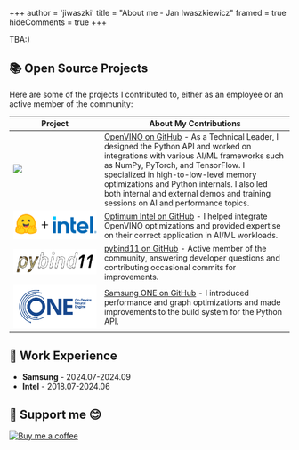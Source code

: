 +++
author = 'jiwaszki'
title = "About me - Jan Iwaszkiewicz"
framed = true
hideComments = true
+++

TBA:)

## 📚 Open Source Projects

Here are some of the projects I contributed to, either as an employee or an active member of the community:

| Project     | About My Contributions |
|-------------|------------------------|
| <img src="https://github.com/openvinotoolkit/openvino/raw/master/docs/dev/assets/openvino-logo-purple-black.svg" style="width: 100%;"> | [OpenVINO on GitHub](https://github.com/openvinotoolkit/openvino) - As a Technical Leader, I designed the Python API and worked on integrations with various AI/ML frameworks such as NumPy, PyTorch, and TensorFlow. I specialized in high-to-low-level memory optimizations and Python internals. I also led both internal and external demos and training sessions on AI and performance topics. |
| <img src="https://github.com/huggingface/optimum-intel/raw/main/readme_logo.png" style="width: 100%;"> | [Optimum Intel on GitHub](https://github.com/huggingface/optimum-intel) - I helped integrate OpenVINO optimizations and provided expertise on their correct application in AI/ML workloads. |
| <img src="https://github.com/pybind/pybind11/raw/master/docs/pybind11-logo.png" style="width: 100%;"> | [pybind11 on GitHub](https://github.com/pybind/pybind11) - Active member of the community, answering developer questions and contributing occasional commits for improvements. |
| <img src="https://github.com/Samsung/ONE/raw/master/docs/images/logo_original_samsungblue_cropped.png" style="width: 100%;"> | [Samsung ONE on GitHub](https://github.com/Samsung/ONE) - I introduced performance and graph optimizations and made improvements to the build system for the Python API. |

## 👷 Work Experience

- **Samsung** - 2024.07-2024.09
- **Intel** - 2018.07-2024.06

## 🎉 Support me 😊

<a href="https://www.buymeacoffee.com/jiwaszki"><img src="https://img.buymeacoffee.com/button-api/?text=Buy me a coffee&emoji=&slug=jiwaszki&button_colour=FFDD00&font_colour=000000&font_family=Lato&outline_colour=000000&coffee_colour=ffffff" alt="Buy me a coffee"/></a>
